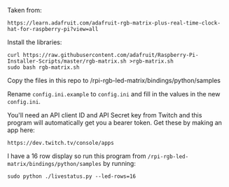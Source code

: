 Taken from:

`https://learn.adafruit.com/adafruit-rgb-matrix-plus-real-time-clock-hat-for-raspberry-pi?view=all`

Install the libraries:

```
curl https://raw.githubusercontent.com/adafruit/Raspberry-Pi-Installer-Scripts/master/rgb-matrix.sh >rgb-matrix.sh
sudo bash rgb-matrix.sh
```

Copy the files in this repo to /rpi-rgb-led-matrix/bindings/python/samples

Rename `config.ini.example` to `config.ini` and fill in the values in the new `config.ini`.

You'll need an API client ID and API Secret key from Twitch and this program will automatically get you a bearer token.
Get these by making an app here:

`https://dev.twitch.tv/console/apps`

I have a 16 row display so run this program from `/rpi-rgb-led-matrix/bindings/python/samples` by running:

`sudo python ./livestatus.py --led-rows=16`
